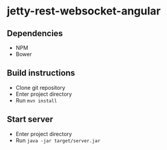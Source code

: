 # jetty-rest-websocket-angular

## Dependencies
- NPM
- Bower

## Build instructions
- Clone git repository
- Enter project directory
- Run ``mvn install``

## Start server
- Enter project directory
- Run ``java -jar target/server.jar``

